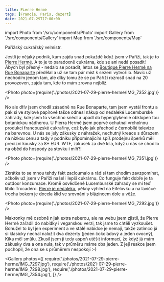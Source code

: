 ```yaml
---
title: Pierre Hermé
tags: [Francie, Paris, dezert]
date: 2021-07-29T17:00:00
---
```


import Photo from '/src/components/Photo'
import Gallery from '/src/components/Gallery'
import Map from '/src/components/Map'

Pařížský cukrářský velmistr.

<!-- truncate -->

Jestli je nějaký podnik, kam zajdu snad pokaždé když jsem v Paříži, tak je to [Pierre Hermé](https://www.pierreherme.com/). A to je to paradoxně cukrárna, kde se ani nedá posadit! Abych byl přesný - nedalo se posadit, letos se [Boutique Pierre Hermé na Rue Bonaparte](https://goo.gl/maps/ogUYgq73E2Euhg6JA) předělal a už se tam pár míst k sezení vytvořilo. Navíc už nechodím jenom tam, ale díky tomu že se po Paříži rozrostl snad na 20 provozoven, zajdu tam, kde to mám zrovna nejblíž.

<Photo photo={require('./photos/2021-07-29-pierre-herme/IMG_7352.jpg')} />

No ale dřív jsem chodil zásadně na Rue Bonaparte, tam jsem vystál frontu a pak si ve stylové papírové tašce odnesl nákup od nedaleké Lucemburské zahrady, kde jsem to všechno snědl a upadl do hyperglykemie obklopen tou botanickou nádherou. U Pierra Hermé jsem poprvé ochutnal vrcholnou produkci francouzské cukrařiny, což bylo jak přechod z černobílé televize na barevnou. U nás se jely zákusky z náhražek, nechutný kreace s důrazem na nízkou cenu a tady v podniku připomínajícím spíš prodejnu šperků měli precizní kousky za 8+ EUR. WTF, zákusek za dvě kila, když u nás se chodilo na oběd do hospody za stovku i míň?!

<Photo photo={require('./photos/2021-07-29-pierre-herme/IMG_7351.jpg')} />

Zkrátka to se mnou tehdy fakt zacloumalo a rád si tam chodím zavzpomínat, ačkoliv už jsem v Paříži našel i lepší cukrárnu. Co funguje fakt dobře je ta outdoor konzumace. Kromě osvědčené Lucemburské zahrady se mi teď líbilo Trocadéro. [Pierre je nedaleko](https://goo.gl/maps/F84f9FdHdazsULgJ7), pěkný výhled na Eifelovku a na lavičce trochu bokem je docela klid ve srovnání s blázincem dole u věže.

<Photo photo={require('./photos/2021-07-29-pierre-herme/IMG_7292.jpg')} />

Makronky mě osobně nijak extra neberou, ale na webu jsem zjistil, že Pierre Hermé zařadil do nabídky i veganskou verzi, tak jsme to chtěli vyzkoušet. Bohužel to byl jen experiment a ve stálé nabídce je nemají, takže zatímco já si klasicky nechal naložit dva dezerty (jeden čokoládový a jeden ovocný), Kika měl smůlu. Zkusil jsem ji tedy aspoň utěšit informací, že když já mám zákusky dva a ona nula, tak v průměru máme oba jeden. Z její reakce jsem pochopil, že ona se s průměrem nespokojí :-)

<Gallery photos={[
require('./photos/2021-07-29-pierre-herme/IMG_7297.jpg'),
require('./photos/2021-07-29-pierre-herme/IMG_7298.jpg'),
require('./photos/2021-07-29-pierre-herme/IMG_7354.jpg'),
]} />

<Map src="https://www.google.com/maps/embed?pb=!1m14!1m8!1m3!1d26957.11720019104!2d2.3187036831127226!3d48.84860622211213!3m2!1i1024!2i768!4f13.1!3m3!1m2!1s0x0%3A0xddc4a38d771fe198!2sBoutique%20Pierre%20Herm%C3%A9!5e0!3m2!1sen!2scz!4v1638617565919!5m2!1sen!2scz" />
